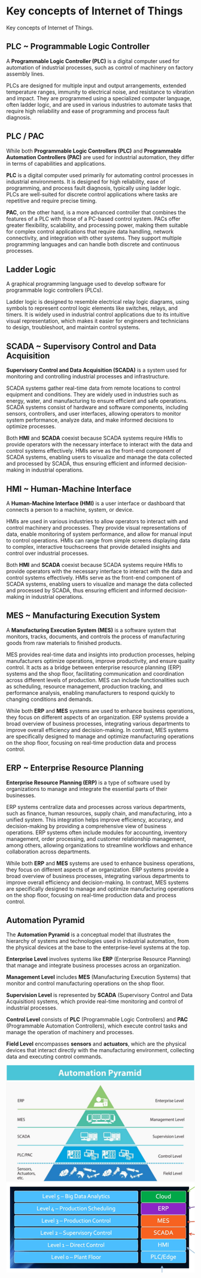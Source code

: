 # Key concepts of Internet of Things

Key concepts of Internet of Things.

<!-- [:arrow_down: Tags legend](#tags-legend) at the end of the page. -->

<!-- - []() by []() ( _:movie_camera:_ ) -->

## PLC ~ Programmable Logic Controller

A **Programmable Logic Controller (PLC)** is a digital computer used for automation of industrial processes, such as control of machinery on factory assembly lines.

PLCs are designed for multiple input and output arrangements, extended temperature ranges, immunity to electrical noise, and resistance to vibration and impact. They are programmed using a specialized computer language, often ladder logic, and are used in various industries to automate tasks that require high reliability and ease of programming and process fault diagnosis.

## PLC / PAC

While both **Programmable Logic Controllers (PLC)** and **Programmable Automation Controllers (PAC)** are used for industrial automation, they differ in terms of capabilities and applications.

**PLC** is a digital computer used primarily for automating control processes in industrial environments. It is designed for high reliability, ease of programming, and process fault diagnosis, typically using ladder logic. PLCs are well-suited for discrete control applications where tasks are repetitive and require precise timing.

**PAC**, on the other hand, is a more advanced controller that combines the features of a PLC with those of a PC-based control system. PACs offer greater flexibility, scalability, and processing power, making them suitable for complex control applications that require data handling, network connectivity, and integration with other systems. They support multiple programming languages and can handle both discrete and continuous processes.

## Ladder Logic

A graphical programming language used to develop software for programmable logic controllers (PLCs).

Ladder logic is designed to resemble electrical relay logic diagrams, using symbols to represent control logic elements like switches, relays, and timers. It is widely used in industrial control applications due to its intuitive visual representation, which makes it easier for engineers and technicians to design, troubleshoot, and maintain control systems.

## SCADA ~ Supervisory Control and Data Acquisition

**Supervisory Control and Data Acquisition (SCADA)** is a system used for monitoring and controlling industrial processes and infrastructure.

SCADA systems gather real-time data from remote locations to control equipment and conditions. They are widely used in industries such as energy, water, and manufacturing to ensure efficient and safe operations. SCADA systems consist of hardware and software components, including sensors, controllers, and user interfaces, allowing operators to monitor system performance, analyze data, and make informed decisions to optimize processes.

Both **HMI** and **SCADA** coexist because SCADA systems require HMIs to provide operators with the necessary interface to interact with the data and control systems effectively. HMIs serve as the front-end component of SCADA systems, enabling users to visualize and manage the data collected and processed by SCADA, thus ensuring efficient and informed decision-making in industrial operations.

## HMI ~ Human-Machine Interface

A **Human-Machine Interface (HMI)** is a user interface or dashboard that connects a person to a machine, system, or device.

HMIs are used in various industries to allow operators to interact with and control machinery and processes. They provide visual representations of data, enable monitoring of system performance, and allow for manual input to control operations. HMIs can range from simple screens displaying data to complex, interactive touchscreens that provide detailed insights and control over industrial processes.

Both **HMI** and **SCADA** coexist because SCADA systems require HMIs to provide operators with the necessary interface to interact with the data and control systems effectively. HMIs serve as the front-end component of SCADA systems, enabling users to visualize and manage the data collected and processed by SCADA, thus ensuring efficient and informed decision-making in industrial operations.

## MES ~ Manufacturing Execution System

A **Manufacturing Execution System (MES)** is a software system that monitors, tracks, documents, and controls the process of manufacturing goods from raw materials to finished products.

MES provides real-time data and insights into production processes, helping manufacturers optimize operations, improve productivity, and ensure quality control. It acts as a bridge between enterprise resource planning (ERP) systems and the shop floor, facilitating communication and coordination across different levels of production. MES can include functionalities such as scheduling, resource management, production tracking, and performance analysis, enabling manufacturers to respond quickly to changing conditions and demands.

While both **ERP** and **MES** systems are used to enhance business operations, they focus on different aspects of an organization. ERP systems provide a broad overview of business processes, integrating various departments to improve overall efficiency and decision-making. In contrast, MES systems are specifically designed to manage and optimize manufacturing operations on the shop floor, focusing on real-time production data and process control.

## ERP ~ Enterprise Resource Planning

**Enterprise Resource Planning (ERP)** is a type of software used by organizations to manage and integrate the essential parts of their businesses.

ERP systems centralize data and processes across various departments, such as finance, human resources, supply chain, and manufacturing, into a unified system. This integration helps improve efficiency, accuracy, and decision-making by providing a comprehensive view of business operations. ERP systems often include modules for accounting, inventory management, order processing, and customer relationship management, among others, allowing organizations to streamline workflows and enhance collaboration across departments.

While both **ERP** and **MES** systems are used to enhance business operations, they focus on different aspects of an organization. ERP systems provide a broad overview of business processes, integrating various departments to improve overall efficiency and decision-making. In contrast, MES systems are specifically designed to manage and optimize manufacturing operations on the shop floor, focusing on real-time production data and process control.

## Automation Pyramid

The **Automation Pyramid** is a conceptual model that illustrates the hierarchy of systems and technologies used in industrial automation, from the physical devices at the base to the enterprise-level systems at the top.

**Enterprise Level** involves systems like **ERP** (Enterprise Resource Planning) that manage and integrate business processes across an organization.

**Management Level** includes **MES** (Manufacturing Execution Systems) that monitor and control manufacturing operations on the shop floor.

**Supervision Level** is represented by **SCADA** (Supervisory Control and Data Acquisition) systems, which provide real-time monitoring and control of industrial processes.

**Control Level** consists of **PLC** (Programmable Logic Controllers) and **PAC** (Programmable Automation Controllers), which execute control tasks and manage the operation of machinery and processes.

**Field Level** encompasses **sensors** and **actuators**, which are the physical devices that interact directly with the manufacturing environment, collecting data and executing control commands.

![](cheatsheet/automation_pyramid.png)
![](cheatsheet/automation_stack.png)
